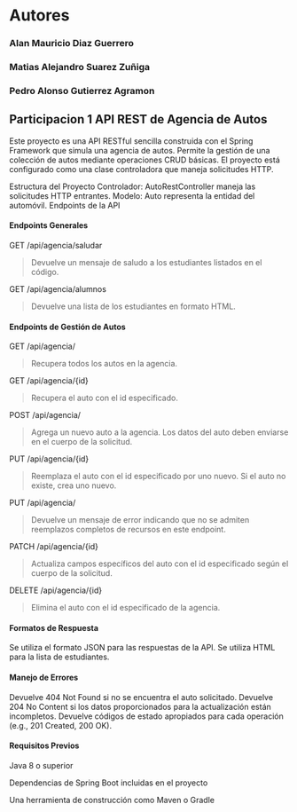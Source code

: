 # Autores

### Alan Mauricio Diaz Guerrero

### Matias Alejandro Suarez Zuñiga

### Pedro Alonso Gutierrez Agramon

## Participacion 1 API REST de Agencia de Autos


Este proyecto es una API RESTful sencilla construida con el Spring Framework que simula una agencia de autos. Permite la gestión de una colección de autos mediante operaciones CRUD básicas. El proyecto está configurado como una clase controladora que maneja solicitudes HTTP.

Estructura del Proyecto
Controlador: AutoRestController maneja las solicitudes HTTP entrantes.
Modelo: Auto representa la entidad del automóvil.
Endpoints de la API


#### Endpoints Generales

GET /api/agencia/saludar

>Devuelve un mensaje de saludo a los estudiantes listados en el código.

GET /api/agencia/alumnos

>Devuelve una lista de los estudiantes en formato HTML.


#### Endpoints de Gestión de Autos

GET /api/agencia/

> Recupera todos los autos en la agencia.

GET /api/agencia/{id}
>  Recupera el auto con el id especificado.

POST /api/agencia/
>  Agrega un nuevo auto a la agencia. Los datos del auto deben enviarse en el cuerpo de la solicitud.

PUT /api/agencia/{id}
>  Reemplaza el auto con el id especificado por uno nuevo. Si el auto no existe, crea uno nuevo.

PUT /api/agencia/
>  Devuelve un mensaje de error indicando que no se admiten reemplazos completos de recursos en este endpoint.

PATCH /api/agencia/{id}
>  Actualiza campos específicos del auto con el id especificado según el cuerpo de la solicitud.

DELETE /api/agencia/{id}
>  Elimina el auto con el id especificado de la agencia.

#### Formatos de Respuesta

  Se utiliza el formato JSON para las respuestas de la API.
  Se utiliza HTML para la lista de estudiantes.

#### Manejo de Errores

Devuelve 404 Not Found si no se encuentra el auto solicitado.
Devuelve 204 No Content si los datos proporcionados para la actualización están incompletos.
Devuelve códigos de estado apropiados para cada operación (e.g., 201 Created, 200 OK).

#### Requisitos Previos

Java 8 o superior

Dependencias de Spring Boot incluidas en el proyecto

Una herramienta de construcción como Maven o Gradle
